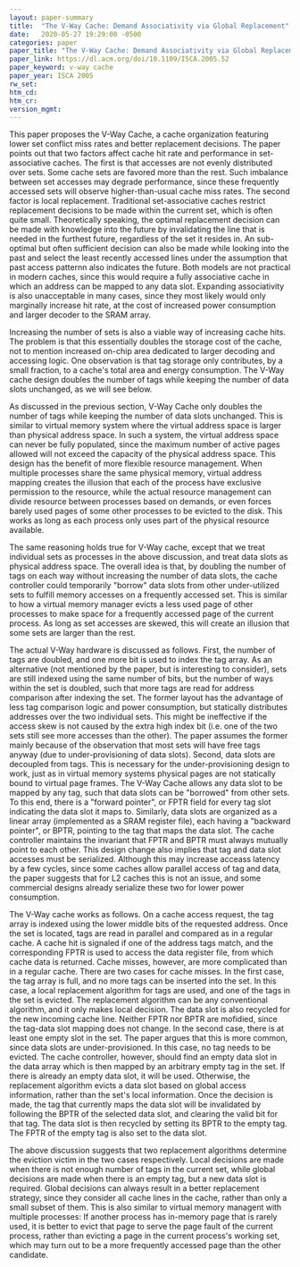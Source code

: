 ```yaml
---
layout: paper-summary
title:  "The V-Way Cache: Demand Associativity via Global Replacement"
date:   2020-05-27 19:29:00 -0500
categories: paper
paper_title: "The V-Way Cache: Demand Associativity via Global Replacement"
paper_link: https://dl.acm.org/doi/10.1109/ISCA.2005.52
paper_keyword: v-way cache
paper_year: ISCA 2005
rw_set:
htm_cd:
htm_cr:
version_mgmt:
---
```


This paper proposes the V-Way Cache, a cache organization featuring lower set conflict miss rates and better replacement 
decisions. The paper points out that two factors affect cache hit rate and performance in set-associative caches. The 
first is that accesses are not evenly distributed over sets. Some cache sets are favored more than the rest. Such 
imbalance between set accesses may degrade performance, since these frequently accessed sets will observe higher-than-usual
cache miss rates. The second factor is local replacement. Traditional set-associative caches restrict replacement decisions
to be made within the current set, which is often quite small. Theoretically speaking, the optimal replacement decision
can be made with knowledge into the future by invalidating the line that is needed in the furthest future, regardless of 
the set it resides in. An sub-optimal but often sufficient decision can also be made while looking into the past and 
select the least recently accessed lines under the assumption that past access patternn also indicates the future. 
Both models are not practical in modern caches, since this would require a fully associative cache in which an address
can be mapped to any data slot. Expanding associativity is also unacceptable in many cases, since they most likely would
only marginally increase hit rate, at the cost of increased power consumption and larger decoder to the SRAM array.

Increasing the number of sets is also a viable way of increasing cache hits. The problem is that this essentially
doubles the storage cost of the cache, not to mention increased on-chip area dedicated to larger decoding and 
accessing logic. One observation is that tag storage only contributes, by a small fraction, to a cache's total area and 
energy consumption. The V-Way cache design doubles the number of tags while keeping the number of data slots unchanged,
as we will see below.

As discussed in the previous section, V-Way Cache only doubles the number of tags while keeping the number of data slots
unchanged. This is similar to virtual memory system where the virtual address space is larger than physical address space.
In such a system, the virtual address space can never be fully populated, since the maximum number of active pages allowed
will not exceed the capacity of the physical address space. This design has the benefit of more flexible resource management.
When multiple processes share the same physical memory, virtual address mapping creates the illusion that each of the process
have exclusive permission to the resource, while the actual resource management can divide resource between processes
based on demands, or even forces barely used pages of some other processes to be evicted to the disk. 
This works as long as each process only uses part of the physical resource available.

The same reasoning holds true for V-Way cache, except that we treat individual sets as processes in the above discussion,
and treat data slots as physical address space.
The overall idea is that, by doubling the number of tags on each way without increasing the number of data slots,
the cache controller could temporarily "borrow" data slots from other under-utilized sets to fulfill memory accesses
on a frequently accessed set. This is similar to how a virtual memory manager evicts a less used page of other 
processes to make space for a frequently accessed page of the current process. As long as set accesses are skewed,
this will create an illusion that some sets are larger than the rest.

The actual V-Way hardware is discussed as follows. First, the number of tags are doubled, and one more bit is 
used to index the tag array. As an alternative (not mentioned by the paper, but is interesting to consider),
sets are still indexed using the same number of bits, but the number of ways within the set is doubled, such
that more tags are read for address comparison after indexing the set. The former layout has the advantage of 
less tag comparison logic and power consumption, but statically distributes addresses over the two individual sets.
This might be ineffective if the access skew is not caused by the extra high index bit (i.e. one of the two sets still
see more accesses than the other). The paper assumes the former mainly because of the observation that most sets 
will have free tags anyway (due to under-provisioning of data slots).
Second, data slots are decoupled from tags. This is necessary for the under-provisioning design to work, just as in 
virtual memory systems physical pages are not statically bound to virtual page frames. 
The V-Way Cache allows any data slot to be mapped by any tag, such that data slots can be "borrowed" from other sets.
To this end, there is a "forward pointer", or FPTR field for every tag slot indicating the data slot it maps to.
Similarly, data slots are organized as a linear array (implemented as a SRAM register file), each having a "backward 
pointer", or BPTR, pointing to the tag that maps the data slot. The cache controller maintains the invariant that
FPTR and BPTR must always mutually point to each other. This design change also implies that tag and data slot accesses
must be serialized. Although this may increase acceass latency by a few cycles, since some caches allow parallel 
access of tag and data, the paper suggests that for L2 caches this is not an issue, and some commercial designs already
serialize these two for lower power consumption.

The V-Way cache works as follows. On a cache access request, the tag array is indexed using the lower middle bits of 
the requested address. Once the set is located, tags are read in parallel and compared as in a regular cache. A cache
hit is signaled if one of the address tags match, and the corresponding FPTR is used to access the data register file,
from which cache data is returned. Cache misses, however, are more complicated than in a regular cache. There are 
two cases for cache misses. In the first case, the tag array is full, and no more tags can be inserted into the set.
In this case, a local replacement algorithm for tags are used, and one of the tags in the set is evicted. The 
replacement algorithm can be any conventional algorithm, and it only makes local decision. The data slot is also 
recycled for the new incoming cache line. Neither FPTR nor BPTR are mofidied, since the tag-data slot mapping does 
not change. In the second case, there is at least one empty slot in the set. The paper argues that this is more common,
since data slots are under-provisioned. In this case, no tag needs to be evicted. The cache controller, however, should
find an empty data slot in the data array which is then mapped by an arbitrary empty tag in the set. If there is already
an empty data slot, it will be used. Otherwise, the replacement algorithm evicts a data slot based on global access
information, rather than the set's local information. Once the decision is made, the tag that currently maps the data slot
will be invalidated by following the BPTR of the selected data slot, and clearing the valid bit for that tag. The data
slot is then recycled by setting its BPTR to the empty tag. The FPTR of the empty tag is also set to the data slot.

The above discussion suggests that two replacement algorithms determine the eviction victim in the two cases respectively.
Local decisions are made when there is not enough number of tags in the current set, while global decisions are 
made when there is an empty tag, but a new data slot is required. Global decisions can always result in a better
replacement strategy, since they consider all cache lines in the cache, rather than only a small subset of them. 
This is also similar to virtual memory managent with multiple processes: If another process has in-memory page
that is rarely used, it is better to evict that page to serve the page fault of the current process, rather than
evicting a page in the current process's working set, which may turn out to be a more frequently accessed page than
the other candidate.
